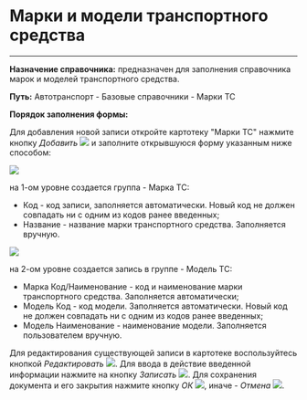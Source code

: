 ﻿#  Марки и модели транспортного средства
______

**Назначение справочника:** предназначен для заполнения справочника марок и моделей транспортного средства.

**Путь:** Автотранспорт - Базовые справочники - Марки ТС

**Порядок заполнения формы:**

Для добавления новой записи откройте картотеку "Марки ТС" нажмите кнопку *Добавить* ![](topic:Com.AddFiles.Buttons.Btn_Add.png) и заполните открывшуюся форму указанным ниже способом:

![](topic:.AddFiles.Screenshot_20094.jpg)

на 1-ом уровне создается группа - Марка ТС:
* Код - код записи, заполняется автоматически. Новый код не должен совпадать ни с одним из кодов ранее введенных;
* Название - название марки транспортного средства. Заполняется вручную.

![](topic:.AddFiles.Screenshot_20095.jpg)

на 2-ом уровне создается запись в группе - Модель ТС:
* Марка Код/Наименование - код и наименование марки транспортного средства. Заполняется автоматически;
* Модель Код - код модели. Заполняется автоматически. Новый код не должен совпадать ни с одним из кодов ранее введенных;
* Модель Наименование - наименование модели. Заполняется пользователем вручную.

Для редактирования существующей записи в картотеке воспользуйтесь кнопкой *Редактировать* ![](topic:Com.AddFiles.Buttons.Btn_Edit.png).
Для ввода в действие введенной информации нажмите на кнопку *Записать* ![](topic:Com.AddFiles.Buttons.Btn_OK.png).
Для сохранения документа и его закрытия нажмите кнопку *ОК* ![](topic:Com.AddFiles.Buttons.Btn_Ok_green.png), иначе - *Отмена* ![](topic:Com.AddFiles.Buttons.Btn_CloseCancel.png).


